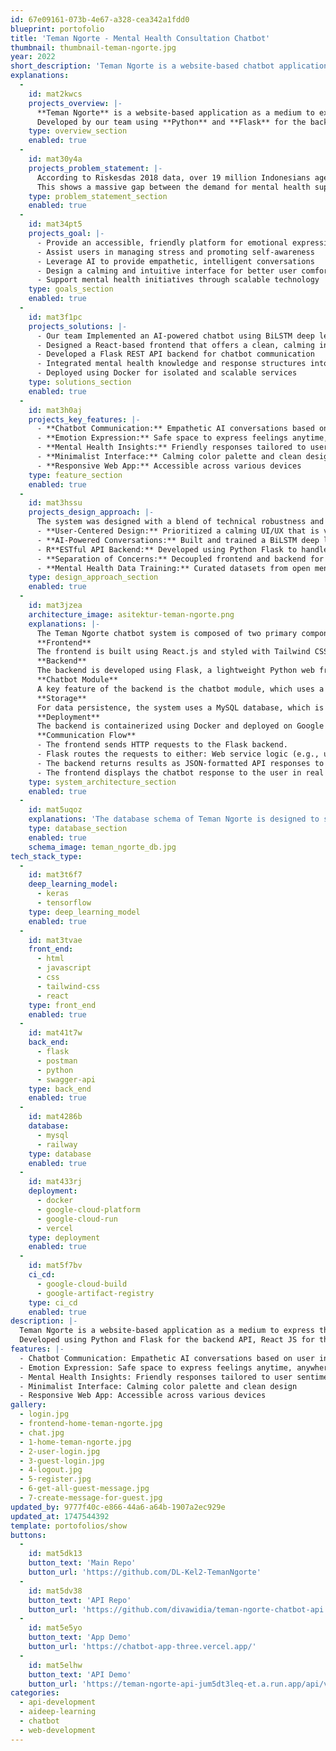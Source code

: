 ```yaml
---
id: 67e09161-073b-4e67-a328-cea342a1fdd0
blueprint: portofolio
title: 'Teman Ngorte - Mental Health Consultation Chatbot'
thumbnail: thumbnail-teman-ngorte.jpg
year: 2022
short_description: 'Teman Ngorte is a website-based chatbot application as a medium to express the feelings of its users in order to relieve stress through the chatbot feature. This application can help you to express your feelings, relieve stress, and help you to be healthier mentally. This application has a good User Interface and User Experience so that it is calming to see and easy to use.'
explanations:
  -
    id: mat2kwcs
    projects_overview: |-
      **Teman Ngorte** is a website-based application as a medium to express the feelings of its users in order to relieve stress through the chatbot feature. This application can help you to express your feelings, relieve stress, and help you to be healthier mentally. This application has a good User Interface and User Experience so that it is calming to see and easy to use.
      Developed by our team using **Python** and **Flask** for the backend API, **React JS** for the frontend, and a **TensorFlow** **BiLSTM** model for the chatbot intelligence, Teman Ngorte is a fusion of tech and empathy aimed at improving users' mental health.
    type: overview_section
    enabled: true
  -
    id: mat30y4a
    projects_problem_statement: |-
      According to Riskesdas 2018 data, over 19 million Indonesians aged 15 and above suffer from mental illness. Litbangkes reports nearly 2,000 suicide cases annually. Despite these alarming statistics, mental health resources remain scarce in Indonesia: there are only 48 mental hospitals (32 state-owned, 16 private), with 8 provinces lacking any, and only around 1,053 professional mental health workers nationwide.
      This shows a massive gap between the demand for mental health support and its availability. There is an urgent need for scalable, accessible mental health tools that can provide preliminary support and promote emotional well-being.
    type: problem_statement_section
    enabled: true
  -
    id: mat34pt5
    projects_goal: |-
      - Provide an accessible, friendly platform for emotional expression
      - Assist users in managing stress and promoting self-awareness
      - Leverage AI to provide empathetic, intelligent conversations
      - Design a calming and intuitive interface for better user comfort
      - Support mental health initiatives through scalable technology
    type: goals_section
    enabled: true
  -
    id: mat3f1pc
    projects_solutions: |-
      - Our team Implemented an AI-powered chatbot using BiLSTM deep learning for emotional understanding
      - Designed a React-based frontend that offers a clean, calming interface
      - Developed a Flask REST API backend for chatbot communication
      - Integrated mental health knowledge and response structures into model training
      - Deployed using Docker for isolated and scalable services
    type: solutions_section
    enabled: true
  -
    id: mat3h0aj
    projects_key_features: |-
      - **Chatbot Communication:** Empathetic AI conversations based on user inputs
      - **Emotion Expression:** Safe space to express feelings anytime, anywhere
      - **Mental Health Insights:** Friendly responses tailored to user sentiment
      - **Minimalist Interface:** Calming color palette and clean design
      - **Responsive Web App:** Accessible across various devices
    type: feature_section
    enabled: true
  -
    id: mat3hssu
    projects_design_approach: |-
      The system was designed with a blend of technical robustness and emotional intelligence:
      - **User-Centered Design:** Prioritized a calming UI/UX that is visually appealing and easy to navigate, encouraging users to open up
      - **AI-Powered Conversations:** Built and trained a BiLSTM deep learning model using TensorFlow on labeled mental health conversational data
      - R**ESTful API Backend:** Developed using Python Flask to handle communication between frontend and chatbot model
      - **Separation of Concerns:** Decoupled frontend and backend for better maintainability and scalability
      - **Mental Health Data Training:** Curated datasets from open mental health forums, conversation logs, and anonymized therapeutic datasets to ensure diverse and empathetic responses
    type: design_approach_section
    enabled: true
  -
    id: mat3jzea
    architecture_image: asitektur-teman-ngorte.png
    explanations: |-
      The Teman Ngorte chatbot system is composed of two primary components: Frontend and Backend.
      **Frontend**
      The frontend is built using React.js and styled with Tailwind CSS to provide a clean user interface (UI) optimized for mental wellness interaction. This part of the application is deployed on Vercel, enabling seamless global access through the web. The frontend communicates with the backend through a RESTful JSON API, sending HTTP requests to retrieve chatbot responses and user data.
      **Backend**
      The backend is developed using Flask, a lightweight Python web framework, to handle application logic, user authentication, and chatbot interactions. It provides RESTful API endpoints that are consumed by the frontend.
      **Chatbot Module**
      A key feature of the backend is the chatbot module, which uses a BiLSTM (Bidirectional Long Short-Term Memory) deep learning model implemented with TensorFlow. This model is trained on labeled mental health datasets to generate empathetic and contextually appropriate responses to user input.
      **Storage**
      For data persistence, the system uses a MySQL database, which is hosted on Railway, a cloud platform that simplifies database deployment and integration.
      **Deployment**
      The backend is containerized using Docker and deployed on Google Cloud Platform using Cloud Run, which allows for automatic scaling and serverless execution. This setup ensures reliability and scalability for handling real-time conversations and multiple concurrent users.
      **Communication Flow**
      - The frontend sends HTTP requests to the Flask backend.
      - Flask routes the requests to either: Web service logic (e.g., user authentication, chat logging), The BiLSTM-based chatbot module for generating responses
      - The backend returns results as JSON-formatted API responses to the frontend.
      - The frontend displays the chatbot response to the user in real time.
    type: system_architecture_section
    enabled: true
  -
    id: mat5uqoz
    explanations: 'The database schema of Teman Ngorte is designed to support user authentication, chatbot messaging history, and secure token management. It follows a normalized structure to ensure efficient data retrieval. This schema supports a robust backend infrastructure for a chatbot focused on mental health conversations, while prioritizing data integrity, user tracking, and authentication security.'
    type: database_section
    enabled: true
    schema_image: teman_ngorte_db.jpg
tech_stack_type:
  -
    id: mat3t6f7
    deep_learning_model:
      - keras
      - tensorflow
    type: deep_learning_model
    enabled: true
  -
    id: mat3tvae
    front_end:
      - html
      - javascript
      - css
      - tailwind-css
      - react
    type: front_end
    enabled: true
  -
    id: mat41t7w
    back_end:
      - flask
      - postman
      - python
      - swagger-api
    type: back_end
    enabled: true
  -
    id: mat4286b
    database:
      - mysql
      - railway
    type: database
    enabled: true
  -
    id: mat433rj
    deployment:
      - docker
      - google-cloud-platform
      - google-cloud-run
      - vercel
    type: deployment
    enabled: true
  -
    id: mat5f7bv
    ci_cd:
      - google-cloud-build
      - google-artifact-registry
    type: ci_cd
    enabled: true
description: |-
  Teman Ngorte is a website-based application as a medium to express the feelings of its users in order to relieve stress through the chatbot feature. This application can help you to express your feelings, relieve stress, and help you to be healthier mentally. This application has a good User Interface and User Experience so that it is calming to see and easy to use.
  Developed using Python and Flask for the backend API, React JS for the frontend, and a TensorFlow BiLSTM model for the chatbot intelligence, Teman Ngorte is a fusion of tech and empathy aimed at improving users' mental health.
features: |-
  - Chatbot Communication: Empathetic AI conversations based on user inputs
  - Emotion Expression: Safe space to express feelings anytime, anywhere
  - Mental Health Insights: Friendly responses tailored to user sentiment
  - Minimalist Interface: Calming color palette and clean design
  - Responsive Web App: Accessible across various devices
gallery:
  - login.jpg
  - frontend-home-teman-ngorte.jpg
  - chat.jpg
  - 1-home-teman-ngorte.jpg
  - 2-user-login.jpg
  - 3-guest-login.jpg
  - 4-logout.jpg
  - 5-register.jpg
  - 6-get-all-guest-message.jpg
  - 7-create-message-for-guest.jpg
updated_by: 9777f40c-e866-44a6-a64b-1907a2ec929e
updated_at: 1747544392
template: portofolios/show
buttons:
  -
    id: mat5dk13
    button_text: 'Main Repo'
    button_url: 'https://github.com/DL-Kel2-TemanNgorte'
  -
    id: mat5dv38
    button_text: 'API Repo'
    button_url: 'https://github.com/divawidia/teman-ngorte-chatbot-api'
  -
    id: mat5e5yo
    button_text: 'App Demo'
    button_url: 'https://chatbot-app-three.vercel.app/'
  -
    id: mat5elhw
    button_text: 'API Demo'
    button_url: 'https://teman-ngorte-api-jum5dt3leq-et.a.run.app/api/v1/docs/'
categories:
  - api-development
  - aideep-learning
  - chatbot
  - web-development
---
```

